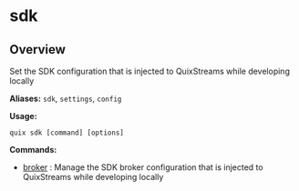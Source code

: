 # sdk

## Overview

Set the SDK configuration that is injected to QuixStreams while developing locally

**Aliases:** `sdk`, `settings`, `config`

**Usage:**

```
quix sdk [command] [options]
```

**Commands:**

- [broker](broker\index.md) : Manage the SDK broker configuration that is injected to QuixStreams while developing locally

